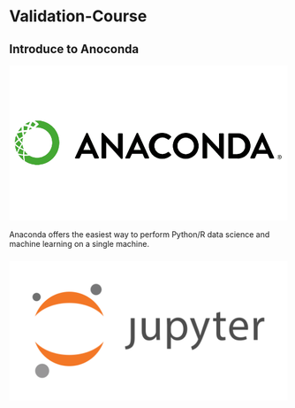 # Validation-Course

## Introduce to Anoconda

![image](https://github.com/Mmmmmmmmark/Validation-Course/blob/main/anaconda-inc-logo-vector.png)

Anaconda offers the easiest way to perform Python/R data science and machine learning on a single machine.


###
![image](https://github.com/Mmmmmmmmark/Validation-Course/blob/main/jupyter-ar21.png)
